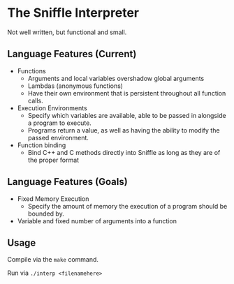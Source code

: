 # The Sniffle Interpreter

Not well written, but functional and small.

## Language Features (Current)

- Functions
  - Arguments and local variables overshadow global arguments
  - Lambdas (anonymous functions)
  - Have their own environment that is persistent throughout all function calls.
- Execution Environments
  - Specify which variables are available, able to be passed in alongside a program to execute.
  - Programs return a value, as well as having the ability to modify the passed environment.
- Function binding
  - Bind C++ and C methods directly into Sniffle as long as they are of the proper format


## Language Features (Goals)

- Fixed Memory Execution
  - Specify the amount of memory the execution of a program should be bounded by.
- Variable and fixed number of arguments into a function

## Usage

Compile via the ```make``` command.

Run via ```./interp <filenamehere>```

